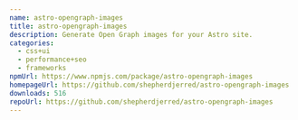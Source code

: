 ```yaml
---
name: astro-opengraph-images
title: astro-opengraph-images
description: Generate Open Graph images for your Astro site.
categories:
  - css+ui
  - performance+seo
  - frameworks
npmUrl: https://www.npmjs.com/package/astro-opengraph-images
homepageUrl: https://github.com/shepherdjerred/astro-opengraph-images
downloads: 516
repoUrl: https://github.com/shepherdjerred/astro-opengraph-images
---
```


